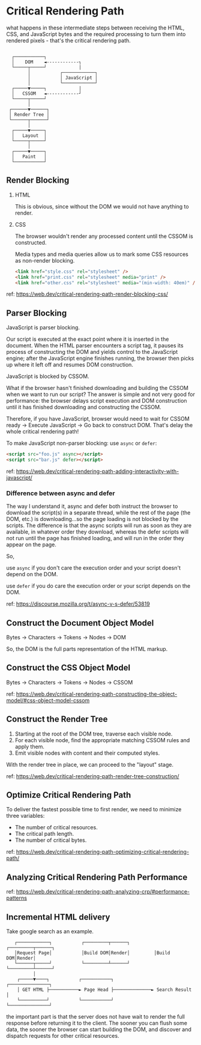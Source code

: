 # Critical Rendering Path

what happens in these intermediate steps between receiving the HTML, CSS, and JavaScript bytes and
the required processing to turn them into rendered pixels - that's the critical rendering path.

```

  ┌───────────┐
  │    DOM    ◄------------┐
  └─────┬─────┘            |
        │           ┌────────────┐
        │           │ JavaScript │
        │           └────────────┘
  ┌─────▼─────┐            |
  │   CSSOM   ◄------------┘
  └─────┬─────┘
        │
 ┌──────▼──────┐
 │ Render Tree │
 └──────┬──────┘
        │
  ┌─────▼─────┐
  │   Layout  │
  └─────┬─────┘
        │
  ┌─────▼─────┐
  │   Paint   │
  └───────────┘

```

## Render Blocking

1. HTML

   This is obvious, since without the DOM we would not have anything to render.

1. CSS

   The browser wouldn't render any processed content until the CSSOM is constructed.

   Media types and media queries allow us to mark some CSS resources as non-render blocking.

   ```html
   <link href="style.css" rel="stylesheet" />
   <link href="print.css" rel="stylesheet" media="print" />
   <link href="other.css" rel="stylesheet" media="(min-width: 40em)" />
   ```

ref: https://web.dev/critical-rendering-path-render-blocking-css/

## Parser Blocking

JavaScript is parser blocking.

Our script is executed at the exact point where it is inserted in the document. When the HTML parser encounters a script tag, it pauses its process of constructing the DOM and yields control to the JavaScript engine; after the JavaScript engine finishes running, the browser then picks up where it left off and resumes DOM construction.

JavaScript is blocked by CSSOM.

What if the browser hasn't finished downloading and building the CSSOM when we want to run our script? The answer is simple and not very good for performance: the browser delays script execution and DOM construction until it has finished downloading and constructing the CSSOM.

Therefore, if you have JavaScript, browser would need to wait for CSSOM ready -> Execute JavaScript -> Go back to construct DOM. That's delay the whole critical rendering path!

To make JavaScript non-parser blocking: use `async` or `defer`:

```html
<script src="foo.js" async></script>
<script src="bar.js" defer></script>
```

ref: https://web.dev/critical-rendering-path-adding-interactivity-with-javascript/

### Difference between async and defer

The way I understand it, async and defer both instruct the browser to download the script(s) in a separate thread, while the rest of the page (the DOM, etc.) is downloading…so the page loading is not blocked by the scripts. The difference is that the async scripts will run as soon as they are available, in whatever order they download, whereas the defer scripts will not run until the page has finished loading, and will run in the order they appear on the page.

So,

use `async` if you don't care the execution order and your script doesn't depend on the DOM.

use `defer` if you do care the execution order or your script depends on the DOM.

ref: https://discourse.mozilla.org/t/async-v-s-defer/53819

## Construct the Document Object Model

Bytes → Characters → Tokens → Nodes → DOM

So, the DOM is the full parts representation of the HTML markup.

## Construct the CSS Object Model

Bytes → Characters → Tokens → Nodes → CSSOM

ref: https://web.dev/critical-rendering-path-constructing-the-object-model/#css-object-model-cssom

## Construct the Render Tree

1. Starting at the root of the DOM tree, traverse each visible node.
1. For each visible node, find the appropriate matching CSSOM rules and apply them.
1. Emit visible nodes with content and their computed styles.

With the render tree in place, we can proceed to the "layout" stage.

ref: https://web.dev/critical-rendering-path-render-tree-construction/

## Optimize Critical Rendering Path

To deliver the fastest possible time to first render, we need to minimize three variables:

- The number of critical resources.
- The critical path length.
- The number of critical bytes.

ref: https://web.dev/critical-rendering-path-optimizing-critical-rendering-path/

## Analyzing Critical Rendering Path Performance

ref: https://web.dev/critical-rendering-path-analyzing-crp/#performance-patterns

## Incremental HTML delivery

Take google search as an example.

```
   ┌────────────┐           ┌─────────┬──────┐         ┌─────────┬──────┐
   │Request Page│           │Build DOM│Render│         │Build DOM│Render│
   └──────┬─────┘           └─────────┴──────┘         └─────────┴──────┘
          │
    ┌─────▼────┐           ┌───────────┐              ┌───────────────┐
    │ GET HTML ├───────────► Page Head ├──────────────► Search Result │
    └──────────┘           └───────────┘              └───────────────┘
```

the important part is that the server does not have wait to render the full response before returning
it to the client. The sooner you can flush some data, the sooner the browser can start building the DOM,
and discover and dispatch requests for other critical resources.
